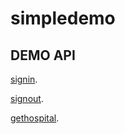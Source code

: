 # simpledemo

## DEMO API

[signin](http://192.168.0.12:10086/swagger-ui.html#!/authentication-resource/loginUsingPOST).

[signout](http://192.168.0.12:10086/swagger-ui.html#!/authentication-resource/logoutUsingPOST).

[gethospital](http://192.168.0.12:10086/swagger-ui.html#!/hospital-resource/getHospitalListUsingGET).

